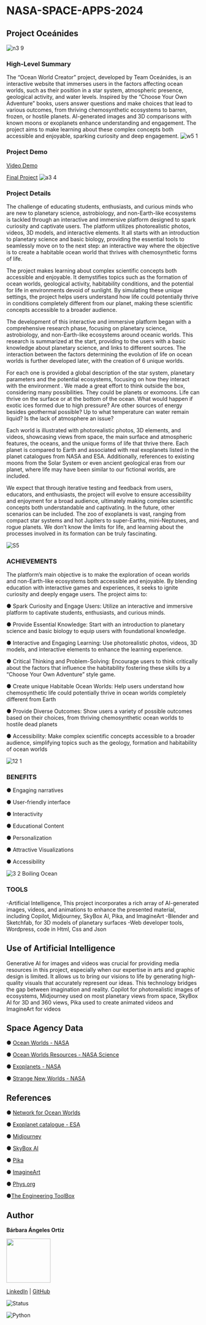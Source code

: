 # NASA-SPACE-APPS-2024
## Project Oceánides
![n3 9](https://github.com/user-attachments/assets/dd30aa18-e9ad-459f-85c6-8717b3147c6b)

### High-Level Summary

The “Ocean World Creator” project, developed by Team Oceánides, is an interactive website that immerses users in the factors affecting ocean worlds, such as their position in a star system, atmospheric presence, geological activity, and water levels. Inspired by the “Choose Your Own Adventure” books, users answer questions and make choices that lead to various outcomes, from thriving chemosynthetic ecosystems to barren, frozen, or hostile planets. AI-generated images and 3D comparisons with known moons or exoplanets enhance understanding and engagement. The project aims to make learning about these complex concepts both accessible and enjoyable, sparking curiosity and deep engagement.
![w5 1](https://github.com/user-attachments/assets/9059d079-2d50-40d4-8a75-cd49fea7328d)

### Project Demo

[Video Demo](https://www.youtube.com/watch?v=1RiNtSkJb1I)

[Final Project](https://ortizbarbara.com/oceanides)
![a3 4](https://github.com/user-attachments/assets/19ca9dec-237f-4e10-bb39-30935308fa15)


### Project Details

The challenge of educating students, enthusiasts, and curious minds who are new to planetary science, astrobiology, and non-Earth-like ecosystems is tackled through an interactive and immersive platform designed to spark curiosity and captivate users. The platform utilizes photorealistic photos, videos, 3D models, and interactive elements. It all starts with an introduction to planetary science and basic biology, providing the essential tools to seamlessly move on to the next step: an interactive way where the objective is to create a habitable ocean world that thrives with chemosynthetic forms of life.

The project makes learning about complex scientific concepts both accessible and enjoyable. It demystifies topics such as the formation of ocean worlds, geological activity, habitability conditions, and the potential for life in environments devoid of sunlight. By simulating these unique settings, the project helps users understand how life could potentially thrive in conditions completely different from our planet, making these scientific concepts accessible to a broader audience.

The development of this interactive and immersive platform began with a comprehensive research phase, focusing on planetary science, astrobiology, and non-Earth-like ecosystems around oceanic worlds. This research is summarized at the start, providing to the users with a basic knowledge about planetary science, and links to different sources. The interaction between the factors determining the evolution of life on ocean worlds is further developed later, with the creation of 6 unique worlds.

For each one is provided a global description of the star system, planetary parameters and the potential ecosystems, focusing on how they interact with the environment . We made a great effort to think outside the box, considering many possibilities. They could be planets or exomoons. Life can thrive on the surface or at the bottom of the ocean. What would happen if exotic ices formed due to high pressure? Are other sources of energy besides geothermal possible? Up to what temperature can water remain liquid? Is the lack of atmosphere an issue?

Each world is illustrated with photorealistic photos, 3D elements, and videos, showcasing views from space, the main surface and atmospheric features, the oceans, and the unique forms of life that thrive there. Each planet is compared to Earth and associated with real exoplanets listed in the planet catalogues from NASA and ESA. Additionally, references to existing moons from the Solar System or even ancient geological eras from our planet, where life may have been similar to our fictional worlds, are included.

We expect that through iterative testing and feedback from users, educators, and enthusiasts, the project will evolve to ensure accessibility and enjoyment for a broad audience, ultimately making complex scientific concepts both understandable and captivating. In the future, other scenarios can be included. The zoo of exoplanets is vast, ranging from compact star systems and hot Jupiters to super-Earths, mini-Neptunes, and rogue planets. We don’t know the limits for life, and learning about the processes involved in its formation can be truly fascinating.

![S5](https://github.com/user-attachments/assets/2424c232-5ae7-4926-b720-41da910d7075)


### ACHIEVEMENTS

The platform’s main objective is to make the exploration of ocean worlds and non-Earth-like ecosystems both accessible and enjoyable. By blending education with interactive games and experiences, it seeks to ignite curiosity and deeply engage users. The project aims to:

  ●	Spark Curiosity and Engage Users: Utilize an interactive and immersive platform to captivate students, enthusiasts, and curious minds.
  
  ●	Provide Essential Knowledge: Start with an introduction to planetary science and basic biology to equip users with foundational knowledge.
  
  ●	Interactive and Engaging Learning: Use photorealistic photos, videos, 3D models, and interactive elements to enhance the learning experience.
  
  ●	Critical Thinking and Problem-Solving: Encourage users to think critically about the factors that influence the habitability fostering these skills by a “Choose Your Own Adventure” style game.
  
  ●	Create unique Habitable Ocean Worlds: Help users understand how chemosynthetic life could potentially thrive in ocean worlds completely different from  Earth
  
  ●	Provide Diverse Outcomes: Show users a variety of possible outcomes based on their choices, from thriving chemosynthetic ocean worlds to hostile dead planets
  
  ●	Accessibility: Make complex scientific concepts accessible to a broader audience, simplifying topics such as the geology, formation and habitability of ocean worlds
  
  ![12 1](https://github.com/user-attachments/assets/0847e858-c040-4424-b375-62d0b490cf67)


### BENEFITS

  ●	Engaging narratives
  
  ●	User-friendly interface
  
  ●	Interactivity
  
  ●	Educational Content
  
  ●	Personalization
  
  ●	Attractive Visualizations
  
  ●	Accessibility

  ![3 2 Boiling Ocean](https://github.com/user-attachments/assets/4d7d4e47-c3bc-49df-a34d-909675f5f20c)


### TOOLS

-Artificial Intelligence, This project incorporates a rich array of AI-generated images, videos, and animations to enhance the presented material, including Copilot, Midjourney, SkyBox AI, Pika, and ImagineArt
-Blender and Sketchfab, for 3D models of planetary surfaces
-Web developer tools, Wordpress, code in Html, Css and Json 

## Use of Artificial Intelligence

Generative AI for images and videos was crucial for providing media resources in this project, especially when our expertise in arts and graphic design is limited. It allows us to bring our visions to life by generating high-quality visuals that accurately represent our ideas. This technology bridges the gap between imagination and reality. Copilot for photorealistic images of ecosystems, Midjourney used on most planetary views from space, SkyBox AI for 3D and 360 views, Pika used to create animated videos and ImagineArt for videos

## Space Agency Data

  ●	[Ocean Worlds - NASA](https://www.nasa.gov/specials/ocean-worlds/)
  
  ●	[Ocean Worlds Resources - NASA Science](https://science.nasa.gov/toolkit/oceanworlds/)
  
  ●	[Exoplanets - NASA](https://science.nasa.gov/exoplanets/)
  
  ●	[Strange New Worlds - NASA](https://science.nasa.gov/exoplanets/immersive/strange-new-worlds/)

## References

  ●	[Network for Ocean Worlds](https://oceanworlds.space/)
  
  ●	[Exoplanet catalogue - ESA](https://exoplanet.eu/catalog/)
  
  ●	[Midjourney](https://www.midjourney.com/)
  
  ●	[SkyBox AI](https://skybox.blockadelabs.com/)
  
  ●	[Pika](https://pika.art/my-library)
  
  ●	[ImagineArt](https://www.imagine.art/)
  
  ●	[Phys.org](https://phys.org/)
  
  ●[The Engineering ToolBox](https://www.engineeringtoolbox.com/)

  ## Author
**Bárbara Ángeles Ortiz**

 <img src="https://avatars.githubusercontent.com/u/105976212?v=4" width=115><br><sub></sub>

[LinkedIn](https://www.linkedin.com/in/barbaraangelesortiz/) | [GitHub](https://github.com/BarbaraAngelesOrtiz)

![Status](https://img.shields.io/badge/status-finished-brightgreen)

![Python](https://img.shields.io/badge/python-3.10-blue)





